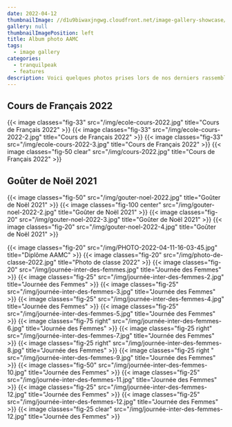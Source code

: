 ```yaml
---
date: 2022-04-12
thumbnailImage: //d1u9biwaxjngwg.cloudfront.net/image-gallery-showcase/city-140.jpg
gallery: null
thumbnailImagePosition: left
title: Album photo AAMC
tags:
  - image gallery
categories:
  - tranquilpeak
  - features
description: Voici quelques photos prises lors de nos derniers rassemblements.
---
```

## Cours de Français 2022



{{< image classes="fig-33" src="/img/ecole-cours-2022.jpg" title="Cours de Français 2022" >}} 
{{< image classes="fig-33" src="/img/ecole-cours-2022-2.jpg" title="Cours de Français 2022" >}}
{{< image classes="fig-33" src="/img/ecole-cours-2022-3.jpg" title="Cours de Français 2022" >}} 
{{< image classes="fig-50 clear" src="/img/cours-2022.jpg" title="Cours de Français 2022" >}}



## Goûter de Noël 2021


{{< image classes="fig-50" src="/img/gouter-noel-2022.jpg" title="Goûter de Noël 2021" >}}
{{< image classes="fig-100 center" src="/img/gouter-noel-2022-2.jpg" title="Goûter de Noël 2021" >}}
{{< image classes="fig-20" src="/img/gouter-noel-2022-3.jpg" title="Goûter de Noël 2021" >}} 
{{< image classes="fig-20" src="/img/gouter-noel-2022-4.jpg" title="Goûter de Noël 2021" >}}




{{< image classes="fig-20" src="/img/PHOTO-2022-04-11-16-03-45.jpg" title="Diplôme AAMC" >}} 
{{< image classes="fig-20" src="/img/photo-de-classe-2022.jpg" title="Photo de classe 2022" >}}
{{< image classes="fig-20" src="/img/journée-inter-des-femmes.jpg" title="Journée des Femmes" >}}
{{< image classes="fig-25" src="/img/journée-inter-des-femmes-2.jpg" title="Journée des Femmes" >}}
{{< image classes="fig-25" src="/img/journée-inter-des-femmes-3.jpg" title="Journée des Femmes" >}} 
{{< image classes="fig-25" src="/img/journée-inter-des-femmes-4.jpg" title="Journée des Femmes" >}}
{{< image classes="fig-25" src="/img/journée-inter-des-femmes-5.jpg" title="Journée des Femmes" >}}
{{< image classes="fig-75 right" src="/img/journée-inter-des-femmes-6.jpg" title="Journée des Femmes" >}} 
{{< image classes="fig-25 right" src="/img/journée-inter-des-femmes-7.jpg" title="Journée des Femmes" >}}
{{< image classes="fig-25 right" src="/img/journée-inter-des-femmes-8.jpg" title="Journée des Femmes" >}}
{{< image classes="fig-25 right " src="/img/journée-inter-des-femmes-9.jpg" title="Journée des Femmes" >}}
{{< image classes="fig-50" src="/img/journée-inter-des-femmes-10.jpg" title="Journée des Femmes" >}} 
{{< image classes="fig-25" src="/img/journée-inter-des-femmes-11.jpg" title="Journée des Femmes" >}}
{{< image classes="fig-25" src="/img/journée-inter-des-femmes-12.jpg" title="Journée des Femmes" >}} 
{{< image classes="fig-25" src="/img/journée-inter-des-femmes-12.jpg" title="Journée des Femmes" >}}
{{< image classes="fig-25 clear" src="/img/journée-inter-des-femmes-12.jpg" title="Journée des Femmes" >}}